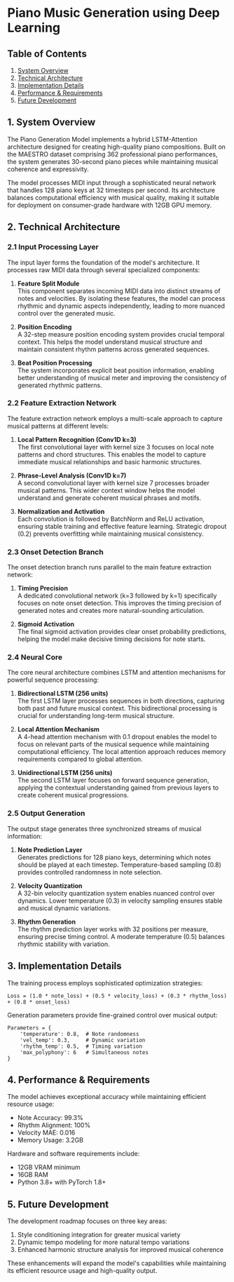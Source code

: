# Piano Music Generation using Deep Learning

## Table of Contents
1. [System Overview](#system-overview)
2. [Technical Architecture](#technical-architecture)
3. [Implementation Details](#implementation-details)
4. [Performance & Requirements](#performance--requirements)
5. [Future Development](#future-development)

## 1. System Overview

The Piano Generation Model implements a hybrid LSTM-Attention architecture designed for creating high-quality piano compositions. Built on the MAESTRO dataset comprising 362 professional piano performances, the system generates 30-second piano pieces while maintaining musical coherence and expressivity.

The model processes MIDI input through a sophisticated neural network that handles 128 piano keys at 32 timesteps per second. Its architecture balances computational efficiency with musical quality, making it suitable for deployment on consumer-grade hardware with 12GB GPU memory.

## 2. Technical Architecture

### 2.1 Input Processing Layer

The input layer forms the foundation of the model's architecture. It processes raw MIDI data through several specialized components:

1. **Feature Split Module**  
   This component separates incoming MIDI data into distinct streams of notes and velocities. By isolating these features, the model can process rhythmic and dynamic aspects independently, leading to more nuanced control over the generated music.

2. **Position Encoding**  
   A 32-step measure position encoding system provides crucial temporal context. This helps the model understand musical structure and maintain consistent rhythm patterns across generated sequences.

3. **Beat Position Processing**  
   The system incorporates explicit beat position information, enabling better understanding of musical meter and improving the consistency of generated rhythmic patterns.

### 2.2 Feature Extraction Network

The feature extraction network employs a multi-scale approach to capture musical patterns at different levels:

1. **Local Pattern Recognition (Conv1D k=3)**  
   The first convolutional layer with kernel size 3 focuses on local note patterns and chord structures. This enables the model to capture immediate musical relationships and basic harmonic structures.

2. **Phrase-Level Analysis (Conv1D k=7)**  
   A second convolutional layer with kernel size 7 processes broader musical patterns. This wider context window helps the model understand and generate coherent musical phrases and motifs.

3. **Normalization and Activation**  
   Each convolution is followed by BatchNorm and ReLU activation, ensuring stable training and effective feature learning. Strategic dropout (0.2) prevents overfitting while maintaining musical consistency.

### 2.3 Onset Detection Branch

The onset detection branch runs parallel to the main feature extraction network:

1. **Timing Precision**  
   A dedicated convolutional network (k=3 followed by k=1) specifically focuses on note onset detection. This improves the timing precision of generated notes and creates more natural-sounding articulation.

2. **Sigmoid Activation**  
   The final sigmoid activation provides clear onset probability predictions, helping the model make decisive timing decisions for note starts.

### 2.4 Neural Core

The core neural architecture combines LSTM and attention mechanisms for powerful sequence processing:

1. **Bidirectional LSTM (256 units)**  
   The first LSTM layer processes sequences in both directions, capturing both past and future musical context. This bidirectional processing is crucial for understanding long-term musical structure.

2. **Local Attention Mechanism**  
   A 4-head attention mechanism with 0.1 dropout enables the model to focus on relevant parts of the musical sequence while maintaining computational efficiency. The local attention approach reduces memory requirements compared to global attention.

3. **Unidirectional LSTM (256 units)**  
   The second LSTM layer focuses on forward sequence generation, applying the contextual understanding gained from previous layers to create coherent musical progressions.

### 2.5 Output Generation

The output stage generates three synchronized streams of musical information:

1. **Note Prediction Layer**  
   Generates predictions for 128 piano keys, determining which notes should be played at each timestep. Temperature-based sampling (0.8) provides controlled randomness in note selection.

2. **Velocity Quantization**  
   A 32-bin velocity quantization system enables nuanced control over dynamics. Lower temperature (0.3) in velocity sampling ensures stable and musical dynamic variations.

3. **Rhythm Generation**  
   The rhythm prediction layer works with 32 positions per measure, ensuring precise timing control. A moderate temperature (0.5) balances rhythmic stability with variation.

## 3. Implementation Details

The training process employs sophisticated optimization strategies:

```
Loss = (1.0 * note_loss) + (0.5 * velocity_loss) + (0.3 * rhythm_loss) + (0.8 * onset_loss)
```

Generation parameters provide fine-grained control over musical output:

```
Parameters = {
    'temperature': 0.8,  # Note randomness
    'vel_temp': 0.3,     # Dynamic variation
    'rhythm_temp': 0.5,  # Timing variation
    'max_polyphony': 6   # Simultaneous notes
}
```

## 4. Performance & Requirements

The model achieves exceptional accuracy while maintaining efficient resource usage:

- Note Accuracy: 99.3%
- Rhythm Alignment: 100%
- Velocity MAE: 0.016
- Memory Usage: 3.2GB

Hardware and software requirements include:
- 12GB VRAM minimum
- 16GB RAM
- Python 3.8+ with PyTorch 1.8+

## 5. Future Development

The development roadmap focuses on three key areas:

1. Style conditioning integration for greater musical variety
2. Dynamic tempo modeling for more natural tempo variations
3. Enhanced harmonic structure analysis for improved musical coherence

These enhancements will expand the model's capabilities while maintaining its efficient resource usage and high-quality output.
